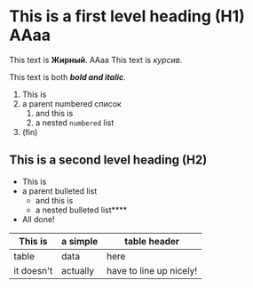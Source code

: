 # This is a first level heading (H1)  AАaа

This text is **Жирный**.
AАaа
This text is *курсив*.

This text is both ***bold and italic***.

1. This is
1. a parent numbered список
   1. and this is
   1. a nested `numbered` list
1. (fin)

## This is a second level heading (H2)

- This is
- a parent bulleted list
  - and this is
  - a nested bulleted list****
- All done!

|This is   |a simple   |table header|
|---|----|-----|
|table     |data       |here        |
|it doesn't|actually   |have to line up nicely!|